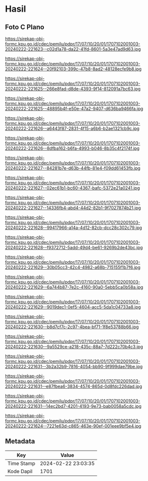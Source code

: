 # Hasil

## Foto C Plano

https://sirekap-obj-formc.kpu.go.id/cdec/pemilu/pdpr/17/07/10/20/01/1707102001003-20240222-221623--c02d1a78-da22-41fd-8601-5a3e47ad9d63.jpg

https://sirekap-obj-formc.kpu.go.id/cdec/pemilu/pdpr/17/07/10/20/01/1707102001003-20240222-221624--20f92103-399c-47b8-8ad2-48128ecfe9b8.jpg

https://sirekap-obj-formc.kpu.go.id/cdec/pemilu/pdpr/17/07/10/20/01/1707102001003-20240222-221625--266e8fad-d8de-4393-9f14-812091a7bc63.jpg

https://sirekap-obj-formc.kpu.go.id/cdec/pemilu/pdpr/17/07/10/20/01/1707102001003-20240222-221625--48895b4f-e50e-47a2-9407-d636ba9466fa.jpg

https://sirekap-obj-formc.kpu.go.id/cdec/pemilu/pdpr/17/07/10/20/01/1707102001003-20240222-221626--a6443f87-2831-4f15-a6b6-b2ae1321cb9c.jpg

https://sirekap-obj-formc.kpu.go.id/cdec/pemilu/pdpr/17/07/10/20/01/1707102001003-20240222-221626--8dfba162-b6fa-4993-b046-8b35c4f2174f.jpg

https://sirekap-obj-formc.kpu.go.id/cdec/pemilu/pdpr/17/07/10/20/01/1707102001003-20240222-221627--84281b7e-d63b-44fb-81e4-f09dd61453fb.jpg

https://sirekap-obj-formc.kpu.go.id/cdec/pemilu/pdpr/17/07/10/20/01/1707102001003-20240222-221627--02ec61b1-bc60-4367-bafc-5372e21a0241.jpg

https://sirekap-obj-formc.kpu.go.id/cdec/pemilu/pdpr/17/07/10/20/01/1707102001003-20240222-221627--14336fb4-abd4-44d2-82b1-9f7027874b21.jpg

https://sirekap-obj-formc.kpu.go.id/cdec/pemilu/pdpr/17/07/10/20/01/1707102001003-20240222-221628--99417966-a14a-4d12-82cb-dcc28c302c79.jpg

https://sirekap-obj-formc.kpu.go.id/cdec/pemilu/pdpr/17/07/10/20/01/1707102001003-20240222-221628--f9372712-5add-49d4-be61-9269b2de43bc.jpg

https://sirekap-obj-formc.kpu.go.id/cdec/pemilu/pdpr/17/07/10/20/01/1707102001003-20240222-221629--30b05cc3-42c4-4982-a68b-715155f1b7f6.jpg

https://sirekap-obj-formc.kpu.go.id/cdec/pemilu/pdpr/17/07/10/20/01/1707102001003-20240222-221629--6a744b87-7e2c-4160-90a0-5ebb5ca0b58a.jpg

https://sirekap-obj-formc.kpu.go.id/cdec/pemilu/pdpr/17/07/10/20/01/1707102001003-20240222-221629--9019dec1-0ef5-4604-acc5-5da1c04733a8.jpg

https://sirekap-obj-formc.kpu.go.id/cdec/pemilu/pdpr/17/07/10/20/01/1707102001003-20240222-221630--b8d7cf7c-2c97-4bea-bf71-1f8e53788b66.jpg

https://sirekap-obj-formc.kpu.go.id/cdec/pemilu/pdpr/17/07/10/20/01/1707102001003-20240222-221630--9a5529ce-a218-435c-88a7-7d222c70b4c3.jpg

https://sirekap-obj-formc.kpu.go.id/cdec/pemilu/pdpr/17/07/10/20/01/1707102001003-20240222-221631--3b2a32b9-7816-4054-bb90-9f999dae79be.jpg

https://sirekap-obj-formc.kpu.go.id/cdec/pemilu/pdpr/17/07/10/20/01/1707102001003-20240222-221631--e87fbea6-3834-4574-865d-0d8fdc226dad.jpg

https://sirekap-obj-formc.kpu.go.id/cdec/pemilu/pdpr/17/07/10/20/01/1707102001003-20240222-221631--14ec2bd7-4201-4193-9e73-bab0058a5cdc.jpg

https://sirekap-obj-formc.kpu.go.id/cdec/pemilu/pdpr/17/07/10/20/01/1707102001003-20240222-221624--7221e63d-c865-463e-90ef-001eee9bf5e4.jpg


## Metadata

| Key        | Value               |
| ---------- | ------------------- |
| Time Stamp | 2024-02-22 23:03:35 |
| Kode Dapil | 1701                |



